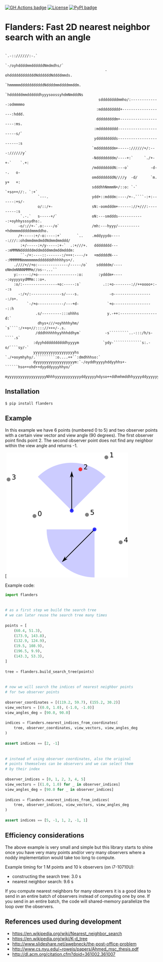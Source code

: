 [![GH Actions badge](https://github.com/bast/flanders/workflows/Test/badge.svg)](https://github.com/bast/flanders/actions)
[![License](https://img.shields.io/badge/license-%20MPL--v2.0-blue.svg)](LICENSE)
[![PyPI badge](https://badge.fury.io/py/flanders.svg)](https://badge.fury.io/py/flanders)


# Flanders: Fast 2D nearest neighbor search with an angle

```
                                                        `.-:://////:-.`
                                                 `-/oyhddddmmddddddNmdmdhs/`
                                              -ohddddddddddddNddddddNddddmmds.
                                            `hmmmmmdddddddddddNddddmmddddmmddm.
                                           `hddddddmmddddddhyyysoossyhdmNmdddNs
                                           sddddddddmmho/:-------------:odmmmmo
                                          :mddddddddd+-------------------:hddd.
                                          dddddddddm+---------------------:ms.
                                         :mddddddddd-----------------------s/`
                                         yddddddddds------------------------:s
                                        `mddddddddm+-----://////+/:---://////y`
                                        -Nddddddddm/----+:`     `./+-+-`    `.+:
                                        /mddddddddN:---o`          -d-    -.   o-
                                        omddddddddN////y  -d/      `m.    y+   +:
                                        sdddhhNmmmN+/::o: `-`     `+so++//:. `:+`
               `---.                    ydd+::mdddm:----/+-.````-:+:------:+s/-
               o/::/+-                  sN:-oomdddm+------://+///:---------:s
       `.-.`   s-----+/`                oN:---smddds------------:+oyhhysssydhs:.
      -o/://+-`.o:----/o`               /mh:---hyyy/----------+hdmmmmdddddmmmddho.
      /+-----:+/-o:----:+`       `..    .mddyyydo-----:///::ohdmmdmmdmddNdmmdmmddd/
       :+/-----:+/y-----:+-`  .:+///+.   dddddddd----:mMMNNddddddmddmdddmmdmddmdddm:
       ``-/+:----::-------:/+++:----/+   +mdddddN----:MMMMMNmmmmmmmdddddddhhhhhys+/.
    .////+//+o:--------------/-----/o`    sdddddm/----oNmdmNNNNMMMm//os--...``
    y:-----:/+o------------------:o:       :ydddm+-----:oyyyysydMMm:::o+.
    :o/:----------------+o:-----:s`          .::+o--------://++oooo+:--:s
      -:/+/:--------------s/----s.              -o------------------:/o+.
          `-/+o------------/---+d-             `+o------------------::h
              .s/---------:::ohhhs             y.-++:-----------------d:`
               dhys+///+oyhhhhyhm/            `s````:/++o+//:::://+++/-.s.
              /dddhhhhhhyyhhhddhym`           -s`````````..-:::/h/s-````.s`
             :dyyhddddddddddhyyyym           `ydy-`````````````s:.-o/````sy/-`
             yyyyyyyyyyyyyyyyyyyhs     `./+ooymhyhy/.`````````:o....++``:dmdhhhso:`
             dyyyyyyyyyyyyyyyyyym:`-/oyddhyyyyhddyyhhs+-``````hso++ohd++dyyddyyyyhhyo/`
             myyyyyyyyyyyyyyyyyyNhhhyyyyyyyyyyyyddyyyyyhdyso++ddhmhmddhhyyyyddyyyyyyyhdy+.
```


## Installation

```
$ pip install flanders
```


## Example

In this example we have 6 points (numbered 0 to 5) and two observer
points with a certain view vector and view angle (90 degrees). The first observer
point finds point 2. The second observer point does not find any
neighbor within the view angle and returns -1.

[![Example](img/flanders.png)

Example code:
```python
import flanders


# as a first step we build the search tree
# we can later reuse the search tree many times

points = [
    (60.4, 51.3),
    (173.9, 143.8),
    (132.9, 124.9),
    (19.5, 108.9),
    (196.5, 9.9),
    (143.3, 53.3),
]

tree = flanders.build_search_tree(points)


# now we will search the indices of nearest neighbor points
# for two observer points

observer_coordinates = [(119.2, 59.7), (155.2, 30.2)]
view_vectors = [(0.0, 1.0), (-1.0, -1.0)]
view_angles_deg = [90.0, 90.0]

indices = flanders.nearest_indices_from_coordinates(
    tree, observer_coordinates, view_vectors, view_angles_deg
)

assert indices == [2, -1]


# instead of using observer coordinates, also the original
# points themselves can be observers and we can select them
# by their index

observer_indices = [0, 1, 2, 3, 4, 5]
view_vectors = [(1.0, 1.0) for _ in observer_indices]
view_angles_deg = [90.0 for _ in observer_indices]

indices = flanders.nearest_indices_from_indices(
    tree, observer_indices, view_vectors, view_angles_deg
)

assert indices == [5, -1, 1, 2, -1, 1]
```


## Efficiency considerations

The above example is very small and simple but this library starts to shine
once you have very many points and/or very many observers where a noddy
implementation would take too long to compute.

Example timing for 1 M points and 10 k observers (on i7-10710U):
- constructing the search tree: 3.0 s
- nearest neighbor search: 9.6 s

If you compute nearest neighbors for many observers it is a good idea to send
in an entire batch of observers instead of computing one by one.  If you send
in an entire batch, the code will shared-memory parallelize the loop over the
observers.


## References used during development

- https://en.wikipedia.org/wiki/Nearest_neighbor_search
- https://en.wikipedia.org/wiki/K-d_tree
- http://www.slideshare.net/awebneck/the-post-office-problem
- http://www.cs.nyu.edu/~roweis/papers/Ahmed_msc_thesis.pdf
- http://dl.acm.org/citation.cfm?doid=361002.361007
